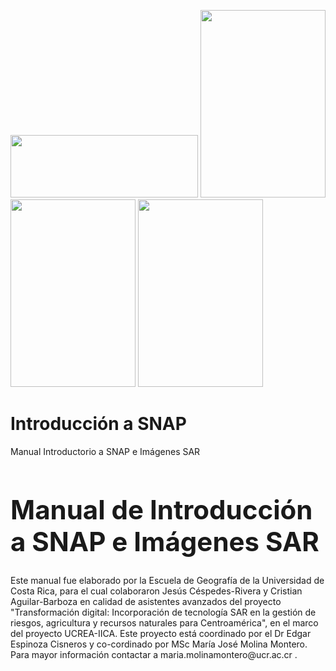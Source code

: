 <img src="https://github.com/Emmanuel461/Introducci-n-a-SNAP/blob/main/Im%C3%A1genes/ucrea.jpg" width="300" height="100"> <img src="https://github.com/Emmanuel461/Introducci-n-a-SNAP/blob/main/Im%C3%A1genes/eg.jpg" width="200" height="300"> <img src="https://github.com/Emmanuel461/Introducci-n-a-SNAP/blob/main/Im%C3%A1genes/ucr.jpg" width="200" height="300"> <img src="https://github.com/Emmanuel461/Introducci-n-a-SNAP/blob/main/Im%C3%A1genes/iica.png" width="200" height="300">

# Introducción a SNAP

Manual Introductorio a SNAP e Imágenes SAR



<h1 style="font-size:300%;">Manual de Introducción a SNAP e Imágenes SAR</h1> 

<p>Este manual fue elaborado por la Escuela de Geografía de la Universidad de Costa Rica, para el cual colaboraron Jesús Céspedes-Rivera y Cristian Aguilar-Barboza en calidad de asistentes avanzados del proyecto "Transformación digital: Incorporación de tecnología SAR en la gestión de riesgos, agricultura y recursos naturales para Centroamérica", en el marco del proyecto UCREA-IICA.
Este proyecto está coordinado por el Dr Edgar Espinoza Cisneros y co-cordinado por MSc María José Molina Montero. Para mayor información contactar a maria.molinamontero@ucr.ac.cr .</p>

   
